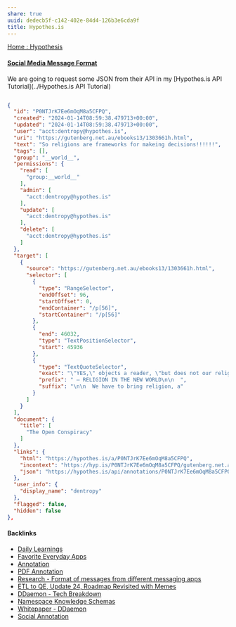 ```yaml
---
share: true
uuid: dedecb5f-c142-402e-84d4-126b3e6cda9f
title: Hypothes.is
---
```

[Home : Hypothesis](https://web.hypothes.is/)

#### [Social Media Message Format](../ea6dd9c4-c148-4631-af5f-63ffe73fceb3)


We are going to request some JSON from their API in my [Hypothes.is API Tutorial](../Hypothes.is API Tutorial)

``` JSON

{
  "id": "P0NTJrK7Ee6mOqM8a5CFPQ",
  "created": "2024-01-14T08:59:38.479713+00:00",
  "updated": "2024-01-14T08:59:38.479713+00:00",
  "user": "acct:dentropy@hypothes.is",
  "uri": "https://gutenberg.net.au/ebooks13/1303661h.html",
  "text": "So religions are frameworks for makeing decisions!!!!!!",
  "tags": [],
  "group": "__world__",
  "permissions": {
	"read": [
	  "group:__world__"
	],
	"admin": [
	  "acct:dentropy@hypothes.is"
	],
	"update": [
	  "acct:dentropy@hypothes.is"
	],
	"delete": [
	  "acct:dentropy@hypothes.is"
	]
  },
  "target": [
	{
	  "source": "https://gutenberg.net.au/ebooks13/1303661h.html",
	  "selector": [
		{
		  "type": "RangeSelector",
		  "endOffset": 96,
		  "startOffset": 0,
		  "endContainer": "/p[56]",
		  "startContainer": "/p[56]"
		},
		{
		  "end": 46032,
		  "type": "TextPositionSelector",
		  "start": 45936
		},
		{
		  "type": "TextQuoteSelector",
		  "exact": "\"YES,\" objects a reader, \"but does not our religion tell us\n  what we are to do with our lives?\"",
		  "prefix": " — RELIGION IN THE NEW WORLD\n\n  ",
		  "suffix": "\n\n  We have to bring religion, a"
		}
	  ]
	}
  ],
  "document": {
	"title": [
	  "The Open Conspiracy"
	]
  },
  "links": {
	"html": "https://hypothes.is/a/P0NTJrK7Ee6mOqM8a5CFPQ",
	"incontext": "https://hyp.is/P0NTJrK7Ee6mOqM8a5CFPQ/gutenberg.net.au/ebooks13/1303661h.html",
	"json": "https://hypothes.is/api/annotations/P0NTJrK7Ee6mOqM8a5CFPQ"
  },
  "user_info": {
	"display_name": "dentropy"
  },
  "flagged": false,
  "hidden": false
},
```

#### Backlinks

* [Daily Learnings](/4271e403-0a66-46c8-8bcc-af847888e548)
* [Favorite Everyday Apps](/444ff7c7-77b4-483c-b801-3955d2daeb0a)
* [Annotation](/02313f15-9c64-4b12-9c56-383ff9adcdf3)
* [PDF Annotation](/3a6e70f4-6e28-4b3b-8bbc-c28afe14ed6e)
* [Research - Format of messages from different messaging apps](/6af8ae27-bf2e-4228-aaba-d28f82f4e329)
* [ETL to QE, Update 24, Roadmap Revisited with Memes](/89c90b4a-2065-4b58-93eb-107794ed8671)
* [DDaemon - Tech Breakdown](/457c6a22-361f-4b4b-9867-809c7c6d0316)
* [Namespace Knowledge Schemas](/98674655-97b4-4c2d-a7ce-4ae6967044ac)
* [Whitepaper - DDaemon](/7516a3e2-9926-48be-af0b-5ddf8e2279dc)
* [Social Annotation](/644dd14f-7a90-472a-9475-1596ce8cb4de)